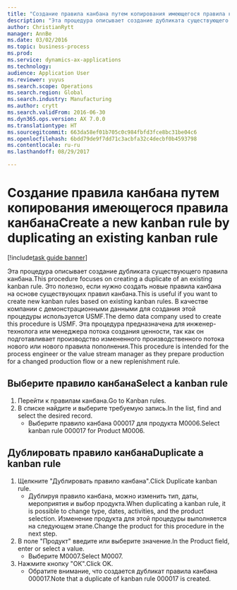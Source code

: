 ```yaml
--- 
title: "Создание правила канбана путем копирования имеющегося правила канбана"
description: "Эта процедура описывает создание дубликата существующего правила канбана."
author: ChristianRytt
manager: AnnBe
ms.date: 03/02/2016
ms.topic: business-process
ms.prod: 
ms.service: dynamics-ax-applications
ms.technology: 
audience: Application User
ms.reviewer: yuyus
ms.search.scope: Operations
ms.search.region: Global
ms.search.industry: Manufacturing
ms.author: crytt
ms.search.validFrom: 2016-06-30
ms.dyn365.ops.version: AX 7.0.0
ms.translationtype: HT
ms.sourcegitcommit: 663da58ef01b705c0c984fbfd3fce8bc31be04c6
ms.openlocfilehash: 6bdd79de9f7dd71c3acbfa32c4decbf0b4593798
ms.contentlocale: ru-ru
ms.lasthandoff: 08/29/2017

---
```

# <a name="create-a-new-kanban-rule-by-duplicating-an-existing-kanban-rule"></a><span data-ttu-id="728b9-103">Создание правила канбана путем копирования имеющегося правила канбана</span><span class="sxs-lookup"><span data-stu-id="728b9-103">Create a new kanban rule by duplicating an existing kanban rule</span></span>

[!include[task guide banner](../../includes/task-guide-banner.md)]

<span data-ttu-id="728b9-104">Эта процедура описывает создание дубликата существующего правила канбана.</span><span class="sxs-lookup"><span data-stu-id="728b9-104">This procedure focuses on creating a duplicate of an existing kanban rule.</span></span> <span data-ttu-id="728b9-105">Это полезно, если нужно создать новые правила канбана на основе существующих правил канбана.</span><span class="sxs-lookup"><span data-stu-id="728b9-105">This is useful if you want to create new kanban rules based on existing kanban rules.</span></span> <span data-ttu-id="728b9-106">В качестве компании с демонстрационными данными для создания этой процедуры используется USMF.</span><span class="sxs-lookup"><span data-stu-id="728b9-106">The demo data company used to create this procedure is USMF.</span></span> <span data-ttu-id="728b9-107">Эта процедура предназначена для инженер-технолога или менеджера потока создания ценности, так как он подготавливает производство измененного производственного потока нового или нового правила пополнения.</span><span class="sxs-lookup"><span data-stu-id="728b9-107">This procedure is intended for the process engineer or the value stream manager as they prepare production for a changed production flow or a new replenishment rule.</span></span>


## <a name="select-a-kanban-rule"></a><span data-ttu-id="728b9-108">Выберите правило канбана</span><span class="sxs-lookup"><span data-stu-id="728b9-108">Select a kanban rule</span></span>
1. <span data-ttu-id="728b9-109">Перейти к правилам канбана.</span><span class="sxs-lookup"><span data-stu-id="728b9-109">Go to Kanban rules.</span></span>
2. <span data-ttu-id="728b9-110">В списке найдите и выберите требуемую запись.</span><span class="sxs-lookup"><span data-stu-id="728b9-110">In the list, find and select the desired record.</span></span>
    * <span data-ttu-id="728b9-111">Выберите правило канбана 000017 для продукта M0006.</span><span class="sxs-lookup"><span data-stu-id="728b9-111">Select kanban rule 000017 for Product M0006.</span></span>  

## <a name="duplicate-a-kanban-rule"></a><span data-ttu-id="728b9-112">Дублировать правило канбана</span><span class="sxs-lookup"><span data-stu-id="728b9-112">Duplicate a kanban rule</span></span>
1. <span data-ttu-id="728b9-113">Щелкните "Дублировать правило канбана".</span><span class="sxs-lookup"><span data-stu-id="728b9-113">Click Duplicate kanban rule.</span></span>
    * <span data-ttu-id="728b9-114">Дублируя правило канбана, можно изменить тип, даты, мероприятия и выбор продукта.</span><span class="sxs-lookup"><span data-stu-id="728b9-114">When duplicating a kanban rule, it is possible to change type, dates, activities, and the product selection.</span></span> <span data-ttu-id="728b9-115">Изменение продукта для этой процедуры выполняется на следующем этапе.</span><span class="sxs-lookup"><span data-stu-id="728b9-115">Change the product for this procedure in the next step.</span></span>  
2. <span data-ttu-id="728b9-116">В поле "Продукт" введите или выберите значение.</span><span class="sxs-lookup"><span data-stu-id="728b9-116">In the Product field, enter or select a value.</span></span>
    * <span data-ttu-id="728b9-117">Выберите M0007.</span><span class="sxs-lookup"><span data-stu-id="728b9-117">Select M0007.</span></span>  
3. <span data-ttu-id="728b9-118">Нажмите кнопку "OК".</span><span class="sxs-lookup"><span data-stu-id="728b9-118">Click OK.</span></span>
    * <span data-ttu-id="728b9-119">Обратите внимание, что создается дубликат правила канбана 000017.</span><span class="sxs-lookup"><span data-stu-id="728b9-119">Note that a duplicate of kanban rule 000017 is created.</span></span>    


